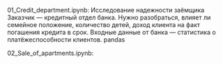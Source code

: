 01_Сredit_department.ipynb:
    Исследование надежности заёмщика
      Заказчик — кредитный отдел банка. Нужно разобраться, влияет ли семейное положение, количество детей, доход клиента на факт погашения кредита в срок.
      Входные данные от банка — статистика о платёжеспособности клиентов.
    pandas
    
02_Sale_of_apartments.ipynb:
    
